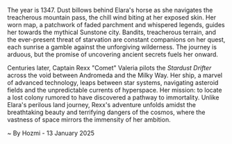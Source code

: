 
The year is 1347.  Dust billows behind Elara's horse as she navigates the treacherous mountain pass, the chill wind biting at her exposed skin.  Her worn map, a patchwork of faded parchment and whispered legends, guides her towards the mythical Sunstone city.  Bandits, treacherous terrain, and the ever-present threat of starvation are constant companions on her quest, each sunrise a gamble against the unforgiving wilderness.  The journey is arduous, but the promise of uncovering ancient secrets fuels her onward.

Centuries later, Captain Rexx "Comet" Valeria pilots the *Stardust Drifter* across the void between Andromeda and the Milky Way.  Her ship, a marvel of advanced technology, leaps between star systems, navigating asteroid fields and the unpredictable currents of hyperspace.  Her mission: to locate a lost colony rumored to have discovered a pathway to immortality.  Unlike Elara's perilous land journey, Rexx's adventure unfolds amidst the breathtaking beauty and terrifying dangers of the cosmos, where the vastness of space mirrors the immensity of her ambition.

~ By Hozmi - 13 January 2025
